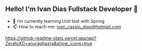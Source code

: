 ## Hello! I'm Ivan Dias Fullstack Developer 👋

- 🌱 I’m currently learning Unit test with Spring
- 📫 How to reach me: ivan_cassio_dias@hotmail.com

https://github-readme-stats.vercel.app/api?ZeratoXD=anuraghazra&show_icons=true
